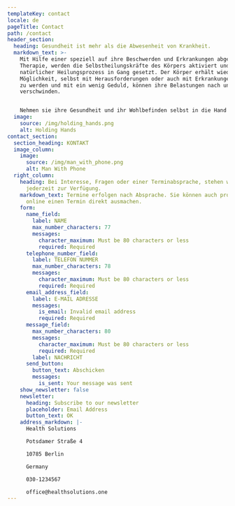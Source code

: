 ```yaml
---
templateKey: contact
locale: de
pageTitle: Contact
path: /contact
header_section:
  heading: Gesundheit ist mehr als die Abwesenheit von Krankheit.
  markdown_text: >-
    Mit Hilfe einer speziell auf ihre Beschwerden und Erkrankungen abgestimmten
    Therapie, werden die Selbstheilungskräfte des Körpers aktiviert und ein
    natürlicher Heilungsprozess in Gang gesetzt. Der Körper erhält wieder die
    Möglichkeit, selbst mit Herausforderungen oder auch mit Erkrankungen fertig
    zu werden und mit ein wenig Geduld, können ihre Belastungen nach und nach
    verschwinden.


    Nehmen sie ihre Gesundheit und ihr Wohlbefinden selbst in die Hand und vereinbaren sie einen Termin mit uns.
  image:
    source: /img/holding_hands.png
    alt: Holding Hands
contact_section:
  section_heading: KONTAKT
  image_column:
    image:
      source: /img/man_with_phone.png
      alt: Man With Phone
  right_column:
    heading: Bei Interesse, Fragen oder einer Terminabsprache, stehen wir Ihnen
      jederzeit zur Verfügung.
    markdown_text: Termine erfolgen nach Absprache. Sie können auch problemlos
      online einen Termin direkt ausmachen.
    form:
      name_field:
        label: NAME
        max_number_characters: 77
        messages:
          character_maximum: Must be 80 characters or less
          required: Required
      telephone_number_field:
        label: TELEFON NUMMER
        max_number_characters: 78
        messages:
          character_maximum: Must be 80 characters or less
          required: Required
      email_address_field:
        label: E-MAIL ADRESSE
        messages:
          is_email: Invalid email address
          required: Required
      message_field:
        max_number_characters: 80
        messages:
          character_maximum: Must be 80 characters or less
          required: Required
        label: NACHRICHT
      send_button:
        button_text: Abschicken
        messages:
          is_sent: Your message was sent
    show_newsletter: false
    newsletter:
      heading: Subscribe to our newsletter
      placeholder: Email Address
      button_text: OK
    address_markdown: |-
      Health Solutions

      Potsdamer Straße 4

      10785 Berlin

      Germany

      030-1234567

      office@healthsolutions.one
---
```

